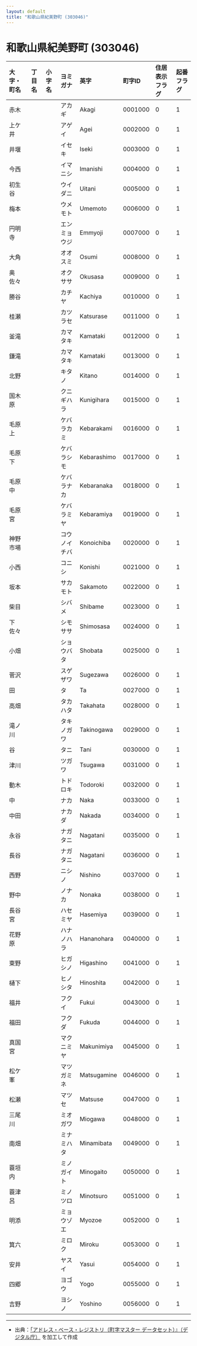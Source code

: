```yaml
---
layout: default
title: "和歌山県紀美野町 (303046)"
---
```


# 和歌山県紀美野町 (303046)

| 大字・町名 | 丁目名 | 小字名 | ヨミガナ | 英字 | 町字ID | 住居表示フラグ | 起番フラグ |
|:---|:---|:---|:---|:---|:---|:---|:---|
| 赤木 |  |  | アカギ | Akagi | 0001000 | 0 | 1 |
| 上ケ井 |  |  | アゲイ | Agei | 0002000 | 0 | 1 |
| 井堰 |  |  | イセキ | Iseki | 0003000 | 0 | 1 |
| 今西 |  |  | イマニシ | Imanishi | 0004000 | 0 | 1 |
| 初生谷 |  |  | ウイダニ | Uitani | 0005000 | 0 | 1 |
| 梅本 |  |  | ウメモト | Umemoto | 0006000 | 0 | 1 |
| 円明寺 |  |  | エンミョウジ | Emmyoji | 0007000 | 0 | 1 |
| 大角 |  |  | オオスミ | Osumi | 0008000 | 0 | 1 |
| 奥佐々 |  |  | オクササ | Okusasa | 0009000 | 0 | 1 |
| 勝谷 |  |  | カチヤ | Kachiya | 0010000 | 0 | 1 |
| 桂瀬 |  |  | カツラセ | Katsurase | 0011000 | 0 | 1 |
| 釜滝 |  |  | カマタキ | Kamataki | 0012000 | 0 | 1 |
| 鎌滝 |  |  | カマタキ | Kamataki | 0013000 | 0 | 1 |
| 北野 |  |  | キタノ | Kitano | 0014000 | 0 | 1 |
| 国木原 |  |  | クニギハラ | Kunigihara | 0015000 | 0 | 1 |
| 毛原上 |  |  | ケバラカミ | Kebarakami | 0016000 | 0 | 1 |
| 毛原下 |  |  | ケバラシモ | Kebarashimo | 0017000 | 0 | 1 |
| 毛原中 |  |  | ケバラナカ | Kebaranaka | 0018000 | 0 | 1 |
| 毛原宮 |  |  | ケバラミヤ | Kebaramiya | 0019000 | 0 | 1 |
| 神野市場 |  |  | コウノイチバ | Konoichiba | 0020000 | 0 | 1 |
| 小西 |  |  | コニシ | Konishi | 0021000 | 0 | 1 |
| 坂本 |  |  | サカモト | Sakamoto | 0022000 | 0 | 1 |
| 柴目 |  |  | シバメ | Shibame | 0023000 | 0 | 1 |
| 下佐々 |  |  | シモササ | Shimosasa | 0024000 | 0 | 1 |
| 小畑 |  |  | ショウバタ | Shobata | 0025000 | 0 | 1 |
| 菅沢 |  |  | スゲザワ | Sugezawa | 0026000 | 0 | 1 |
| 田 |  |  | タ | Ta | 0027000 | 0 | 1 |
| 高畑 |  |  | タカハタ | Takahata | 0028000 | 0 | 1 |
| 滝ノ川 |  |  | タキノガワ | Takinogawa | 0029000 | 0 | 1 |
| 谷 |  |  | タニ | Tani | 0030000 | 0 | 1 |
| 津川 |  |  | ツガワ | Tsugawa | 0031000 | 0 | 1 |
| 動木 |  |  | トドロキ | Todoroki | 0032000 | 0 | 1 |
| 中 |  |  | ナカ | Naka | 0033000 | 0 | 1 |
| 中田 |  |  | ナカダ | Nakada | 0034000 | 0 | 1 |
| 永谷 |  |  | ナガタニ | Nagatani | 0035000 | 0 | 1 |
| 長谷 |  |  | ナガタニ | Nagatani | 0036000 | 0 | 1 |
| 西野 |  |  | ニシノ | Nishino | 0037000 | 0 | 1 |
| 野中 |  |  | ノナカ | Nonaka | 0038000 | 0 | 1 |
| 長谷宮 |  |  | ハセミヤ | Hasemiya | 0039000 | 0 | 1 |
| 花野原 |  |  | ハナノハラ | Hananohara | 0040000 | 0 | 1 |
| 東野 |  |  | ヒガシノ | Higashino | 0041000 | 0 | 1 |
| 樋下 |  |  | ヒノシタ | Hinoshita | 0042000 | 0 | 1 |
| 福井 |  |  | フクイ | Fukui | 0043000 | 0 | 1 |
| 福田 |  |  | フクダ | Fukuda | 0044000 | 0 | 1 |
| 真国宮 |  |  | マクニミヤ | Makunimiya | 0045000 | 0 | 1 |
| 松ケ峯 |  |  | マツガミネ | Matsugamine | 0046000 | 0 | 1 |
| 松瀬 |  |  | マツセ | Matsuse | 0047000 | 0 | 1 |
| 三尾川 |  |  | ミオガワ | Miogawa | 0048000 | 0 | 1 |
| 南畑 |  |  | ミナミハタ | Minamibata | 0049000 | 0 | 1 |
| 蓑垣内 |  |  | ミノガイト | Minogaito | 0050000 | 0 | 1 |
| 蓑津呂 |  |  | ミノツロ | Minotsuro | 0051000 | 0 | 1 |
| 明添 |  |  | ミョウゾエ | Myozoe | 0052000 | 0 | 1 |
| 箕六 |  |  | ミロク | Miroku | 0053000 | 0 | 1 |
| 安井 |  |  | ヤスイ | Yasui | 0054000 | 0 | 1 |
| 四郷 |  |  | ヨゴウ | Yogo | 0055000 | 0 | 1 |
| 吉野 |  |  | ヨシノ | Yoshino | 0056000 | 0 | 1 |

---

- 出典：[「アドレス・ベース・レジストリ（町字マスター データセット）』（デジタル庁）](https://www.digital.go.jp/policies/base_registry_address/) を加工して作成